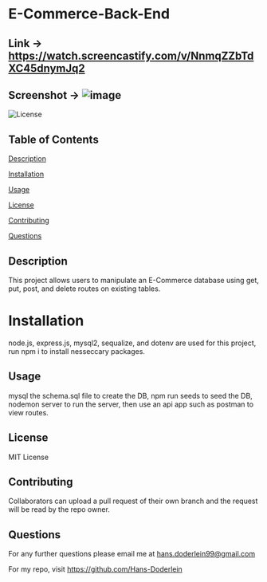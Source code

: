# E-Commerce-Back-End

## Link -> https://watch.screencastify.com/v/NnmqZZbTdXC45dnymJq2

## Screenshot -> ![image](https://github.com/Hans-Doderlein/E-Commerce-Back-End/assets/132940852/e04a7200-cd68-4064-aca1-639d1a3a59b0)


![License](https://img.shields.io/badge/license-MIT-blue)

## Table of Contents

[Description](#description)

[Installation](#installation)

[Usage](#usage)

[License](#license)

[Contributing](#contributing)

[Questions](#questions)

## Description

This project allows users to manipulate an E-Commerce database using get, put, post, and delete routes on existing tables.

# Installation

node.js, express.js, mysql2, sequalize, and dotenv are used for this project, run npm i to install nesseccary packages.

## Usage

mysql the schema.sql file to create the DB, npm run seeds to seed the DB, nodemon server to run the server, then use an api app such as postman to view routes.

## License

MIT License

## Contributing

Collaborators can upload a pull request of their own branch and the request will be read by the repo owner.

## Questions

For any further questions please email me at hans.doderlein99@gmail.com

For my repo, visit https://github.com/Hans-Doderlein
